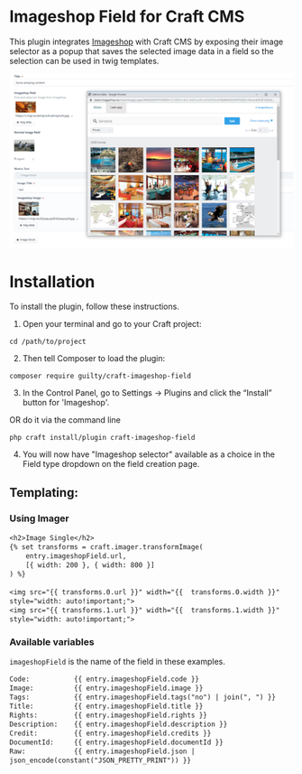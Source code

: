 # Imageshop Field for Craft CMS

This plugin integrates [Imageshop](https://www.imageshop.no/) with Craft CMS by exposing 
their image selector as a popup that saves the selected image data in a field so the selection 
can be used in twig templates.

 
 
 ![Screenshot](./screenshot.png)


# Installation

To install the plugin, follow these instructions.

1. Open your terminal and go to your Craft project:

```` 
cd /path/to/project
````

2. Then tell Composer to load the plugin:

```
composer require guilty/craft-imageshop-field
```
        
3. In the Control Panel, go to Settings → Plugins and click the “Install” button for 'Imageshop'.

OR do it via the command line

```
php craft install/plugin craft-imageshop-field
```
         

4. You will now have "Imageshop selector" available as a choice in the Field type dropdown on the field creation page.

 
  
## Templating:

### Using Imager

```twig
<h2>Image Single</h2>
{% set transforms = craft.imager.transformImage(
    entry.imageshopField.url,
    [{ width: 200 }, { width: 800 }]
) %}

<img src="{{ transforms.0.url }}" width="{{  transforms.0.width }}" style="width: auto!important;">
<img src="{{ transforms.1.url }}" width="{{  transforms.1.width }}" style="width: auto!important;">
```
 
 
### Available variables

```imageshopField``` is the name of the field in these examples.

 ```twig
Code:           {{ entry.imageshopField.code }}
Image:          {{ entry.imageshopField.image }}
Tags:           {{ entry.imageshopField.tags("no") | join(", ") }}
Title:          {{ entry.imageshopField.title }}
Rights:         {{ entry.imageshopField.rights }}
Description:    {{ entry.imageshopField.description }}
Credit:         {{ entry.imageshopField.credits }}
DocumentId:     {{ entry.imageshopField.documentId }}
Raw:            {{ entry.imageshopField.json | json_encode(constant("JSON_PRETTY_PRINT")) }}
```


